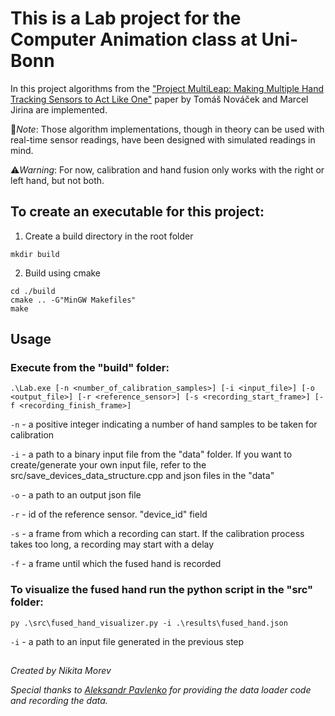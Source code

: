 # This is a Lab project for the Computer Animation class at Uni-Bonn

In this project algorithms from the ["Project MultiLeap: Making Multiple Hand Tracking Sensors to Act Like One"](https://www.researchgate.net/publication/357257620_Project_MultiLeap_Making_Multiple_Hand_Tracking_Sensors_to_Act_Like_One)
paper by Tomáš Nováček and Marcel Jirina are implemented.

📝*Note*: Those algorithm implementations, though in theory can be used with real-time sensor readings, have been designed with simulated readings in mind.

⚠*Warning*: For now, calibration and hand fusion only works with the right or left hand, but not both.

## To create an executable for this project:
1. Create a build directory in the root folder
```
mkdir build
```
2. Build using cmake
```
cd ./build
cmake .. -G"MinGW Makefiles"
make
```
## Usage
### Execute from the "build" folder:
```
.\Lab.exe [-n <number_of_calibration_samples>] [-i <input_file>] [-o <output_file>] [-r <reference_sensor>] [-s <recording_start_frame>] [-f <recording_finish_frame>]
```

`-n` - a positive integer indicating a number of hand samples to be taken for calibration

`-i` - a path to a binary input file from the "data" folder. If you want to create/generate your own input file, refer to the src/save_devices_data_structure.cpp and json files in the "data"

`-o` - a path to an output json file

<!-- `-t` - number of frames to be recorded after calibration -->

`-r` - id of the reference sensor. "device_id" field

`-s` - a frame from which a recording can start. If the calibration process takes too long, a recording may start with a delay

`-f` - a frame until which the fused hand is recorded

### To visualize the fused hand run the python script in the "src" folder:
```
py .\src\fused_hand_visualizer.py -i .\results\fused_hand.json
```

`-i` - a path to an input file generated in the previous step

##
*Created by Nikita Morev*

*Special thanks to [Aleksandr Pavlenko](https://github.com/SashaPavlenko) for providing the data loader code and recording the data.*
